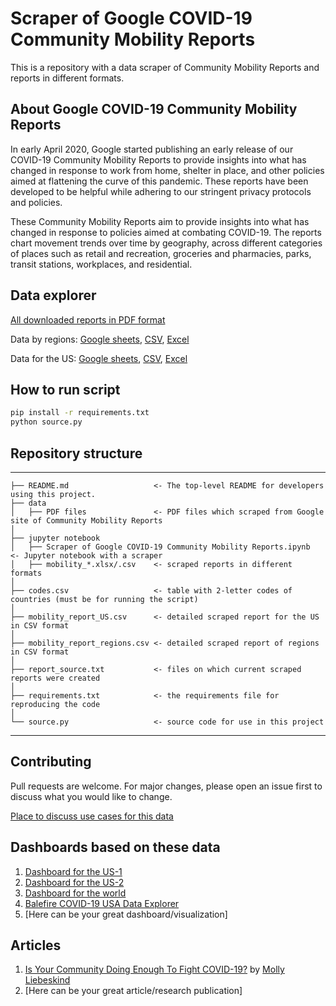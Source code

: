 # Scraper of Google COVID-19 Community Mobility Reports
This is a repository with a data scraper of Community Mobility Reports and reports in different formats.

## About Google COVID-19 Community Mobility Reports
In early April 2020, Google started publishing an early release of our COVID-19 Community Mobility Reports to provide insights into what has changed in response to work from home, shelter in place, and other policies aimed at flattening the curve of this pandemic. These reports have been developed to be helpful while adhering to our stringent privacy protocols and policies. 

These Community Mobility Reports aim to provide insights into what has changed in response to policies aimed at combating COVID-19. The reports chart movement trends over time by geography, across different categories of places such as retail and recreation, groceries and pharmacies, parks, transit stations, workplaces, and residential.

## Data explorer
[All downloaded reports in PDF format](data)

Data by regions: [Google sheets](https://docs.google.com/spreadsheets/d/1fuV8AKwSjIh9Pswb_XTC0UFaoFPMBbz9YHAZ8TScAQc/edit#gid=1171841841), [CSV](mobility_report_regions.csv), [Excel](jupyter%20notebook/mobility_report_regions.xlsx)

Data for the US: [Google sheets](https://docs.google.com/spreadsheets/d/1pxuTu10uO7MsBaKA554XSuCpnF--FTqwdnl_sUHfWro/edit#gid=265926435), [CSV](mobility_report_US.csv), [Excel](jupyter%20notebook/mobility_report_US.csv)

## How to run script
```bash
pip install -r requirements.txt
python source.py
```
## Repository structure
------------

    ├── README.md                   <- The top-level README for developers using this project.
    ├── data
    │   ├── PDF files               <- PDF files which scraped from Google site of Community Mobility Reports
    │
    ├── jupyter notebook
    │   ├── Scraper of Google COVID-19 Community Mobility Reports.ipynb      <- Jupyter notebook with a scraper 
    │   ├── mobility_*.xlsx/.csv    <- scraped reports in different formats
    │
    ├── codes.csv                   <- table with 2-letter codes of countries (must be for running the script)
    │
    ├── mobility_report_US.csv      <- detailed scraped report for the US in CSV format
    │
    ├── mobility_report_regions.csv <- detailed scraped report of regions in CSV format
    │
    ├── report_source.txt           <- files on which current scraped reports were created
    │
    ├── requirements.txt            <- the requirements file for reproducing the code
    │
    └── source.py                   <- source code for use in this project

--------

## Contributing
Pull requests are welcome. For major changes, please open an issue first to discuss what you would like to change. 

[Place to discuss use cases for this data](https://github.com/ActiveConclusion/COVID19_mobility/issues/4)

## Dashboards based on these data
1. [Dashboard for the US-1](https://public.tableau.com/profile/karl3594#!/vizhome/State-by-StateCOVID-19MobilityChanges/ChangesbyState)
2. [Dashboard for the US-2](https://public.tableau.com/profile/sky.quintin#!/vizhome/Mobilitydata/CommunityMobility)
3. [Dashboard for the world](https://public.tableau.com/profile/ryansoares#!/vizhome/COVID-19CommunityMobility/Dashboard1)
4. [Balefire COVID-19 USA Data Explorer](http://balefire.info/)
5. [Here can be your great dashboard/visualization]

## Articles
1. [Is Your Community Doing Enough To Fight COVID-19?](https://towardsdatascience.com/is-your-community-doing-enough-to-fight-covid-19-aa745b424eb1) by [Molly Liebeskind](https://towardsdatascience.com/@molly.liebeskind)
2. [Here can be your great article/research publication]
